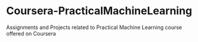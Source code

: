 # Coursera-PracticalMachineLearning
Assignments and Projects related to Practical Machine Learning course offered on Coursera
